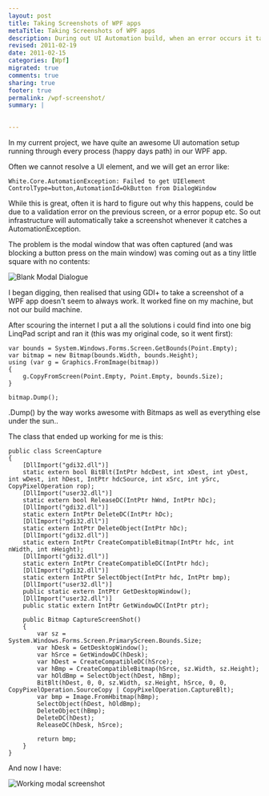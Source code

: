 ```yaml
---
layout: post
title: Taking Screenshots of WPF apps
metaTitle: Taking Screenshots of WPF apps
description: During out UI Automation build, when an error occurs it takes a screenshot. We were getting a blank modal window. Here is code that works.
revised: 2011-02-19
date: 2011-02-15
categories: [Wpf]
migrated: true
comments: true
sharing: true
footer: true
permalink: /wpf-screenshot/
summary: | 
  

---
```

In my current project, we have quite an awesome UI automation setup running through every process (happy days path) in our WPF app.

Often we cannot resolve a UI element, and we will get an error like:

    White.Core.AutomationException: Failed to get UIElement ControlType=button,AutomationId=OkButton from DialogWindow

While this is great, often it is hard to figure out why this happens, could be due to a validation error on the previous screen, or a error popup etc. So out infrastructure will automatically take a screenshot whenever it catches a AutomationException.

The problem is the modal window that was often captured (and was blocking a button press on the main window) was coming out as a tiny little square with no contents:
<!-- more -->
![Blank Modal Dialogue][1]

I began digging, then realised that using GDI+ to take a screenshot of a WPF app doesn't seem to always work. It worked fine on my machine, but not our build machine.

After scouring the internet I put a all the solutions i could find into one big LinqPad script and ran it (this was my original code, so it went first):

    var bounds = System.Windows.Forms.Screen.GetBounds(Point.Empty);
    var bitmap = new Bitmap(bounds.Width, bounds.Height);
    using (var g = Graphics.FromImage(bitmap))
    {
        g.CopyFromScreen(Point.Empty, Point.Empty, bounds.Size);
    }

    bitmap.Dump();

.Dump() by the way works awesome with Bitmaps as well as everything else under the sun..

The class that ended up working for me is this:

    public class ScreenCapture
    {
        [DllImport("gdi32.dll")]
        static extern bool BitBlt(IntPtr hdcDest, int xDest, int yDest, int wDest, int hDest, IntPtr hdcSource, int xSrc, int ySrc, CopyPixelOperation rop);
        [DllImport("user32.dll")]
        static extern bool ReleaseDC(IntPtr hWnd, IntPtr hDc);
        [DllImport("gdi32.dll")]
        static extern IntPtr DeleteDC(IntPtr hDc);
        [DllImport("gdi32.dll")]
        static extern IntPtr DeleteObject(IntPtr hDc);
        [DllImport("gdi32.dll")]
        static extern IntPtr CreateCompatibleBitmap(IntPtr hdc, int nWidth, int nHeight);
        [DllImport("gdi32.dll")]
        static extern IntPtr CreateCompatibleDC(IntPtr hdc);
        [DllImport("gdi32.dll")]
        static extern IntPtr SelectObject(IntPtr hdc, IntPtr bmp);
        [DllImport("user32.dll")]
        public static extern IntPtr GetDesktopWindow();
        [DllImport("user32.dll")]
        public static extern IntPtr GetWindowDC(IntPtr ptr);

        public Bitmap CaptureScreenShot()
        {
            var sz = System.Windows.Forms.Screen.PrimaryScreen.Bounds.Size;
            var hDesk = GetDesktopWindow();
            var hSrce = GetWindowDC(hDesk);
            var hDest = CreateCompatibleDC(hSrce);
            var hBmp = CreateCompatibleBitmap(hSrce, sz.Width, sz.Height);
            var hOldBmp = SelectObject(hDest, hBmp);
            BitBlt(hDest, 0, 0, sz.Width, sz.Height, hSrce, 0, 0, CopyPixelOperation.SourceCopy | CopyPixelOperation.CaptureBlt);
            var bmp = Image.FromHbitmap(hBmp);
            SelectObject(hDest, hOldBmp);
            DeleteObject(hBmp);
            DeleteDC(hDest);
            ReleaseDC(hDesk, hSrce);

            return bmp;
        }
    }

And now I have:

![Working modal screenshot][2]


  [1]: /get/screenshots/blankModal.png
  [2]: /get/screenshots/properModal.png